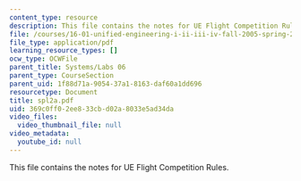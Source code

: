 ```yaml
---
content_type: resource
description: This file contains the notes for UE Flight Competition Rules.
file: /courses/16-01-unified-engineering-i-ii-iii-iv-fall-2005-spring-2006/369c0ff02ee833cbd02a8033e5ad34da_spl2a.pdf
file_type: application/pdf
learning_resource_types: []
ocw_type: OCWFile
parent_title: Systems/Labs 06
parent_type: CourseSection
parent_uid: 1f88d71a-9054-37a1-8163-daf60a1dd696
resourcetype: Document
title: spl2a.pdf
uid: 369c0ff0-2ee8-33cb-d02a-8033e5ad34da
video_files:
  video_thumbnail_file: null
video_metadata:
  youtube_id: null
---
```

This file contains the notes for UE Flight Competition Rules.

